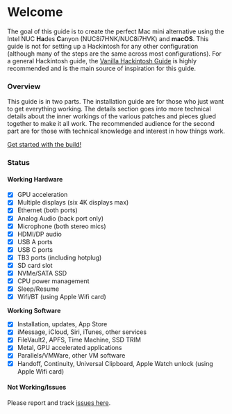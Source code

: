 # Welcome

The goal of this guide is to create the perfect Mac mini alternative using the Intel NUC **Ha**des **C**anyon \(NUC8i7HNK/NUC8i7HVK\) and **macOS**. This guide is not for setting up a Hackintosh for any other configuration \(although many of the steps are the same across most configurations\). For a general Hackintosh guide, the [Vanilla Hackintosh Guide](https://hackintosh.gitbook.io/-r-hackintosh-vanilla-desktop-guide/) is highly recommended and is the main source of inspiration for this guide.

### Overview

This guide is in two parts. The installation guide are for those who just want to get everything working. The details section goes into more technical details about the inner workings of the various patches and pieces glued together to make it all work. The recommended audience for the second part are for those with technical knowledge and interest in how things work.

[Get started with the build!](installation-guide/bios-settings.md)

### Status

#### Working Hardware

* [x] GPU acceleration
* [x] Multiple displays \(six 4K displays max\)
* [x] Ethernet \(both ports\)
* [x] Analog Audio \(back port only\)
* [x] Microphone \(both stereo mics\)
* [x] HDMI/DP audio
* [x] USB A ports
* [x] USB C ports
* [x] TB3 ports \(including hotplug\)
* [x] SD card slot
* [x] NVMe/SATA SSD
* [x] CPU power management
* [x] Sleep/Resume
* [x] Wifi/BT \(using Apple Wifi card\)

**Working Software**

* [x] Installation, updates, App Store
* [x] iMessage, iCloud, Siri, iTunes, other services
* [x] FileVault2, APFS, Time Machine, SSD TRIM
* [x] Metal, GPU accelerated applications
* [x] Parallels/VMWare, other VM software
* [x] Handoff, Continuity, Universal Clipboard, Apple Watch unlock \(using Apple Wifi card\)

#### Not Working/Issues

Please report and track [issues here](https://github.com/osy86/HaC-Mini/issues).

